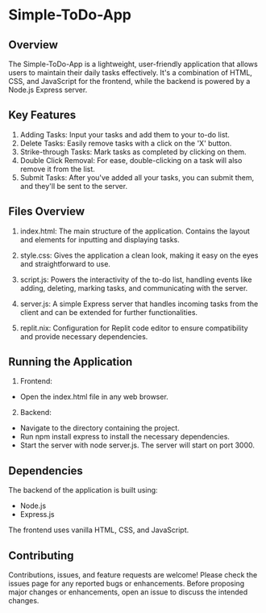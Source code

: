 # Simple-ToDo-App

## Overview
The Simple-ToDo-App is a lightweight, user-friendly application that allows users to maintain their daily tasks effectively. It's a combination of HTML, CSS, and JavaScript for the frontend, while the backend is powered by a Node.js Express server.

## Key Features
1. Adding Tasks: Input your tasks and add them to your to-do list.
2. Delete Tasks: Easily remove tasks with a click on the 'X' button.
3. Strike-through Tasks: Mark tasks as completed by clicking on them.
4. Double Click Removal: For ease, double-clicking on a task will also remove it from the list.
5. Submit Tasks: After you've added all your tasks, you can submit them, and they'll be sent to the server.

## Files Overview
1. index.html: The main structure of the application. Contains the layout and elements for inputting and displaying tasks.

2. style.css: Gives the application a clean look, making it easy on the eyes and straightforward to use.

3. script.js: Powers the interactivity of the to-do list, handling events like adding, deleting, marking tasks, and communicating with the server.

4. server.js: A simple Express server that handles incoming tasks from the client and can be extended for further functionalities.

5. replit.nix: Configuration for Replit code editor to ensure compatibility and provide necessary dependencies.

## Running the Application

1. Frontend:

* Open the index.html file in any web browser.

2. Backend:

* Navigate to the directory containing the project.
* Run npm install express to install the necessary dependencies.
* Start the server with node server.js. The server will start on port 3000.

## Dependencies
The backend of the application is built using:

* Node.js
* Express.js

The frontend uses vanilla HTML, CSS, and JavaScript.

## Contributing
Contributions, issues, and feature requests are welcome! Please check the issues page for any reported bugs or enhancements. Before proposing major changes or enhancements, open an issue to discuss the intended changes.

